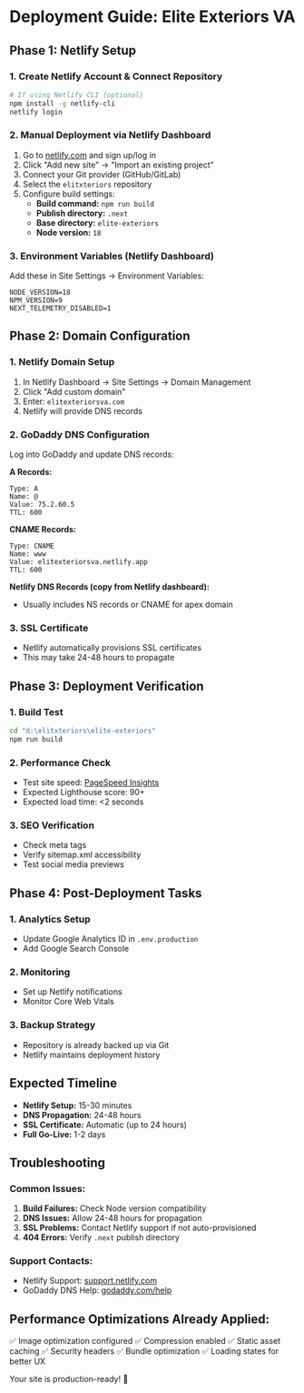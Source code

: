 # Deployment Guide: Elite Exteriors VA

## Phase 1: Netlify Setup

### 1. Create Netlify Account & Connect Repository

```bash
# If using Netlify CLI (optional)
npm install -g netlify-cli
netlify login
```

### 2. Manual Deployment via Netlify Dashboard

1. Go to [netlify.com](https://netlify.com) and sign up/log in
2. Click "Add new site" → "Import an existing project"
3. Connect your Git provider (GitHub/GitLab)
4. Select the `elitxteriors` repository
5. Configure build settings:
   - **Build command:** `npm run build`
   - **Publish directory:** `.next`
   - **Base directory:** `elite-exteriors`
   - **Node version:** `18`

### 3. Environment Variables (Netlify Dashboard)

Add these in Site Settings → Environment Variables:

```
NODE_VERSION=18
NPM_VERSION=9
NEXT_TELEMETRY_DISABLED=1
```

## Phase 2: Domain Configuration

### 1. Netlify Domain Setup

1. In Netlify Dashboard → Site Settings → Domain Management
2. Click "Add custom domain"
3. Enter: `elitexteriorsva.com`
4. Netlify will provide DNS records

### 2. GoDaddy DNS Configuration

Log into GoDaddy and update DNS records:

**A Records:**

```
Type: A
Name: @
Value: 75.2.60.5
TTL: 600
```

**CNAME Records:**

```
Type: CNAME
Name: www
Value: elitexteriorsva.netlify.app
TTL: 600
```

**Netlify DNS Records (copy from Netlify dashboard):**

- Usually includes NS records or CNAME for apex domain

### 3. SSL Certificate

- Netlify automatically provisions SSL certificates
- This may take 24-48 hours to propagate

## Phase 3: Deployment Verification

### 1. Build Test

```bash
cd "d:\elitxteriors\elite-exteriors"
npm run build
```

### 2. Performance Check

- Test site speed: [PageSpeed Insights](https://pagespeed.web.dev/)
- Expected Lighthouse score: 90+
- Expected load time: <2 seconds

### 3. SEO Verification

- Check meta tags
- Verify sitemap.xml accessibility
- Test social media previews

## Phase 4: Post-Deployment Tasks

### 1. Analytics Setup

- Update Google Analytics ID in `.env.production`
- Add Google Search Console

### 2. Monitoring

- Set up Netlify notifications
- Monitor Core Web Vitals

### 3. Backup Strategy

- Repository is already backed up via Git
- Netlify maintains deployment history

## Expected Timeline

- **Netlify Setup:** 15-30 minutes
- **DNS Propagation:** 24-48 hours
- **SSL Certificate:** Automatic (up to 24 hours)
- **Full Go-Live:** 1-2 days

## Troubleshooting

### Common Issues:

1. **Build Failures:** Check Node version compatibility
2. **DNS Issues:** Allow 24-48 hours for propagation
3. **SSL Problems:** Contact Netlify support if not auto-provisioned
4. **404 Errors:** Verify `.next` publish directory

### Support Contacts:

- Netlify Support: [support.netlify.com](https://support.netlify.com)
- GoDaddy DNS Help: [godaddy.com/help](https://godaddy.com/help)

## Performance Optimizations Already Applied:

✅ Image optimization configured
✅ Compression enabled
✅ Static asset caching
✅ Security headers
✅ Bundle optimization
✅ Loading states for better UX

Your site is production-ready! 🚀
